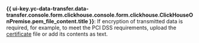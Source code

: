 **{{ ui-key.yc-data-transfer.data-transfer.console.form.clickhouse.console.form.clickhouse.ClickHouseOnPremise.pem_file_content.title }}**: If encryption of transmitted data is required, for example, to meet the PCI DSS requirements, upload the [certificate](../../../../../managed-clickhouse/operations/connect/index.md#get-ssl-cert) file or add its contents as text.
